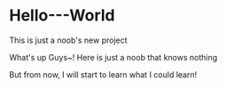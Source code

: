 # Hello---World
This is just a noob's new project

What's up Guys~! Here is just a noob that knows nothing

But from now, I will start to learn what I could learn! 

